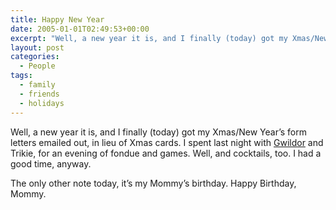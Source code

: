 ```yaml
---
title: Happy New Year
date: 2005-01-01T02:49:53+00:00
excerpt: "Well, a new year it is, and I finally (today) got my Xmas/New Year's form letters"
layout: post
categories:
  - People
tags:
  - family
  - friends
  - holidays
---
```

Well, a new year it is, and I finally (today) got my Xmas/New Year&#8217;s form letters emailed out, in lieu of Xmas cards. I spent last night with <a href="http://gwild0r.tumblr.com" target="_blank">Gwildor</a> and Trikie, for an evening of fondue and games. Well, and cocktails, too. I had a good time, anyway.

The only other note today, it&#8217;s my Mommy&#8217;s birthday. Happy Birthday, Mommy.